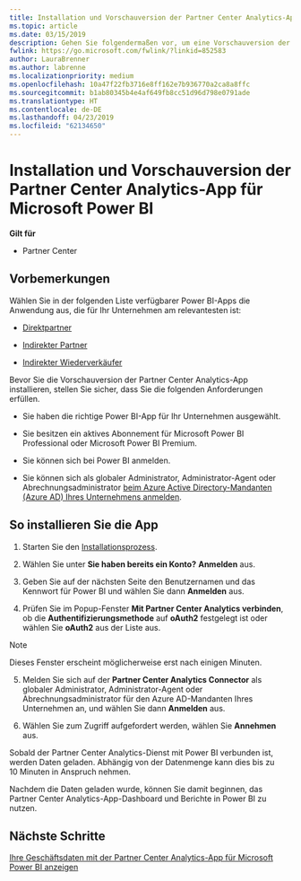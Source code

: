 ```yaml
---
title: Installation und Vorschauversion der Partner Center Analytics-App für Microsoft Power BI | Partner Center
ms.topic: article
ms.date: 03/15/2019
description: Gehen Sie folgendermaßen vor, um eine Vorschauversion der Partner Center Analytics-App für Power BI zu testen (für direkte Partner im CSP).
fwlink: https://go.microsoft.com/fwlink/?linkid=852583
author: LauraBrenner
ms.author: labrenne
ms.localizationpriority: medium
ms.openlocfilehash: 10a47f22fb3716e8ff162e7b936770a2ca8a8ffc
ms.sourcegitcommit: b1ab80345b4e4af649fb8cc51d96d798e0791ade
ms.translationtype: HT
ms.contentlocale: de-DE
ms.lasthandoff: 04/23/2019
ms.locfileid: "62134650"
---
```

# <a name="install-and-preview-the-partner-center-analytics-app-for-microsoft-power-bi"></a>Installation und Vorschauversion der Partner Center Analytics-App für Microsoft Power BI

**Gilt für**

- Partner Center

## <a name="before-you-begin"></a>Vorbemerkungen

Wählen Sie in der folgenden Liste verfügbarer Power BI-Apps die Anwendung aus, die für Ihr Unternehmen am relevantesten ist:
- [Direktpartner](https://app.powerbi.com/groups/me/getdata/services/direct-providers-partner-analytics)

- [Indirekter Partner](https://app.powerbi.com/groups/me/getdata/services/indirect-providers-partner-analytics)

- [Indirekter Wiederverkäufer](https://app.powerbi.com/groups/me/getdata/services/indirect-seller-partner-analytics)

Bevor Sie die Vorschauversion der Partner Center Analytics-App installieren, stellen Sie sicher, dass Sie die folgenden Anforderungen erfüllen.

- Sie haben die richtige Power BI-App für Ihr Unternehmen ausgewählt.

- Sie besitzen ein aktives Abonnement für Microsoft Power BI Professional oder Microsoft Power BI Premium.

- Sie können sich bei Power BI anmelden.

- Sie können sich als globaler Administrator, Administrator-Agent oder Abrechnungsadministrator [beim Azure Active Directory-Mandanten (Azure AD) Ihres Unternehmens anmelden](azure-active-directory-tenants-and-partner-center.md).

## <a name="to-install-the-app"></a>So installieren Sie die App

1. Starten Sie den [Installationsprozess](https://app.powerbi.com/getdata/services/partneranalytics?cpcode=PartnerCenterAnalytics&getDataForceConnect=true&alwaysPromptForContentProviderCreds=true).

2. Wählen Sie unter **Sie haben bereits ein Konto?** **Anmelden** aus. 

3. Geben Sie auf der nächsten Seite den Benutzernamen und das Kennwort für Power BI und wählen Sie dann **Anmelden** aus. 

4. Prüfen Sie im Popup-Fenster **Mit Partner Center Analytics verbinden**, ob die **Authentifizierungsmethode** auf **oAuth2** festgelegt ist oder wählen Sie **oAuth2** aus der Liste aus. 

> [!NOTE]  
>  Dieses Fenster erscheint möglicherweise erst nach einigen Minuten.

5. Melden Sie sich auf der **Partner Center Analytics Connector** als globaler Administrator, Administrator-Agent oder Abrechnungsadministrator für den Azure AD-Mandanten Ihres Unternehmen an, und wählen Sie dann **Anmelden** aus.
 
6. Wählen Sie zum Zugriff aufgefordert werden, wählen Sie **Annehmen** aus. 

Sobald der Partner Center Analytics-Dienst mit Power BI verbunden ist, werden Daten geladen. Abhängig von der Datenmenge kann dies bis zu 10 Minuten in Anspruch nehmen. 

Nachdem die Daten geladen wurde, können Sie damit beginnen, das Partner Center Analytics-App-Dashboard und Berichte in Power BI zu nutzen.

## <a name="next-steps"></a>Nächste Schritte

[Ihre Geschäftsdaten mit der Partner Center Analytics-App für Microsoft Power BI anzeigen](power-bi-app-for-direct-partners-use.md)
